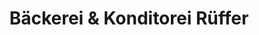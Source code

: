 ---
title: "Bäckerei & Konditorei Rüffer"
url: /bad-liebenstein/baeckerei-und-konditorei-rueffer/
shop: Bäckerei
---